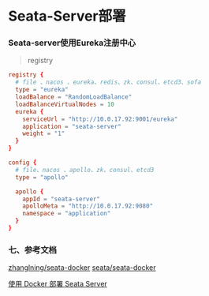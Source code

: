# Seata-Server部署




### Seata-server使用Eureka注册中心
> registry
```conf
registry {
  # file 、nacos 、eureka、redis、zk、consul、etcd3、sofa
  type = "eureka"
  loadBalance = "RandomLoadBalance"
  loadBalanceVirtualNodes = 10
  eureka {
    serviceUrl = "http://10.0.17.92:9001/eureka"
    application = "seata-server"
    weight = "1"
  }
}

config {
  # file、nacos 、apollo、zk、consul、etcd3
  type = "apollo"

  apollo {
    appId = "seata-server"
    apolloMeta = "http://10.0.17.92:9080"
    namespace = "application"
  }
}
```


### 七、参考文档
[]()
[]()
[]()
[]()
[]()
[]()
[]()
[zhanglning/seata-docker](https://gitee.com/zhanglning/seata-docker/tree/master)
[seata/seata-docker](https://github.com/seata/seata-docker)

[使用 Docker 部署 Seata Server](http://seata.io/zh-cn/docs/ops/deploy-by-docker.html)